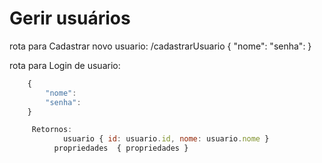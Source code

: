 # Gerir usuários

rota para Cadastrar novo usuario:
/cadastrarUsuario
{
"nome":
"senha":
}

rota para Login de usuario:

```js
    {
        "nome":
        "senha":
    }

     Retornos:
            usuario { id: usuario.id, nome: usuario.nome }
          propriedades  { propriedades }
```
